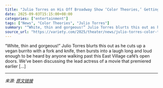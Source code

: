 ```yaml
---
title: "Julio Torres on His Off Broadway Show ‘Color Theories,’ Getting Pitched by Toy Companies After ‘Barbie’ and the Decline of Diversity in Hollywood: ‘Isn’t It Funny How Far We’ve Swung Back?’"
date: 2025-09-03T15:15:00+08:00
categories: ["entertainment"]
tags: ["News", "Color Theories", "Julio Torres"]
summary: "“White, thin and gorgeous!” Julio Torres blurts this out as he cuts up a vegan burrito with a fork and knife, then bursts into a laugh long and loud enough to be heard by anyone walking past this East"
source_url: "https://variety.com/2025/theater/news/julio-torres-color-theories-toy-movies-diversity-1236505519/"
---
```


“White, thin and gorgeous!” Julio Torres blurts this out as he cuts up a vegan burrito with a fork and knife, then bursts into a laugh long and loud enough to be heard by anyone walking past this East Village café’s open doors. We’ve been discussing the lead actress of a movie that premiered earlier [&#8230;]

---

*来源: [原文链接](https://variety.com/2025/theater/news/julio-torres-color-theories-toy-movies-diversity-1236505519/)*
